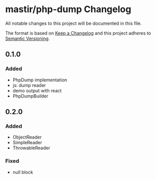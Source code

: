 # mastir/php-dump Changelog

All notable changes to this project will be documented in this file.

The format is based on [Keep a Changelog](https://keepachangelog.com/en/1.1.0/)
and this project adheres to [Semantic Versioning](https://semver.org/spec/v2.0.0.html).

## 0.1.0

### Added

 - PhpDump implementation
 - js: dump reader
 - demo output with react
 - PhpDumpBuilder

## 0.2.0

### Added

 - ObjectReader
 - SimpleReader
 - ThrowableReader

### Fixed

 - null block
